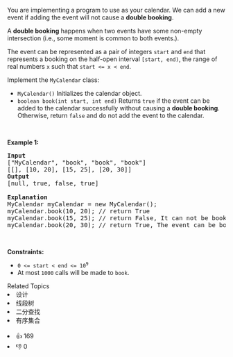 <p>You are implementing a program to use as your calendar. We can add a new event if adding the event will not cause a <strong>double booking</strong>.</p>

<p>A <strong>double booking</strong> happens when two events have some non-empty intersection (i.e., some moment is common to both events.).</p>

<p>The event can be represented as a pair of integers <code>start</code> and <code>end</code> that represents a booking on the half-open interval <code>[start, end)</code>, the range of real numbers <code>x</code> such that <code>start &lt;= x &lt; end</code>.</p>

<p>Implement the <code>MyCalendar</code> class:</p>

<ul>
	<li><code>MyCalendar()</code> Initializes the calendar object.</li>
	<li><code>boolean book(int start, int end)</code> Returns <code>true</code> if the event can be added to the calendar successfully without causing a <strong>double booking</strong>. Otherwise, return <code>false</code> and do not add the event to the calendar.</li>
</ul>

<p>&nbsp;</p>
<p><strong>Example 1:</strong></p>

<pre>
<strong>Input</strong>
[&quot;MyCalendar&quot;, &quot;book&quot;, &quot;book&quot;, &quot;book&quot;]
[[], [10, 20], [15, 25], [20, 30]]
<strong>Output</strong>
[null, true, false, true]

<strong>Explanation</strong>
MyCalendar myCalendar = new MyCalendar();
myCalendar.book(10, 20); // return True
myCalendar.book(15, 25); // return False, It can not be booked because time 15 is already booked by another event.
myCalendar.book(20, 30); // return True, The event can be booked, as the first event takes every time less than 20, but not including 20.</pre>

<p>&nbsp;</p>
<p><strong>Constraints:</strong></p>

<ul>
	<li><code>0 &lt;= start &lt; end &lt;= 10<sup>9</sup></code></li>
	<li>At most <code>1000</code> calls will be made to <code>book</code>.</li>
</ul>
<div><div>Related Topics</div><div><li>设计</li><li>线段树</li><li>二分查找</li><li>有序集合</li></div></div><br><div><li>👍 169</li><li>👎 0</li></div>
